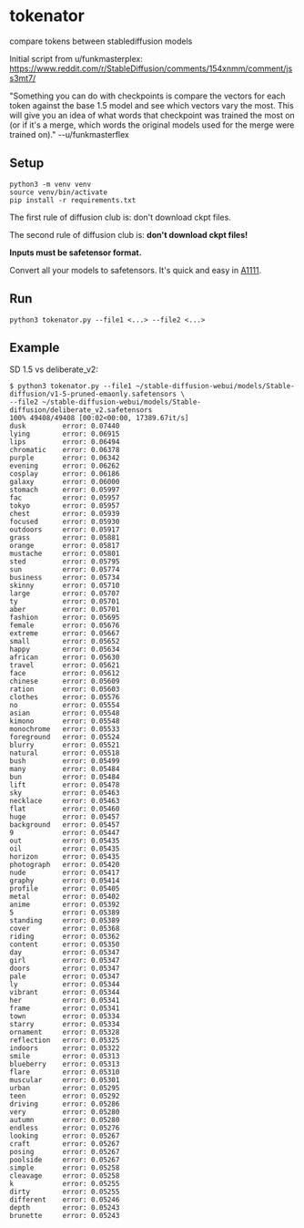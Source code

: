 # tokenator
compare tokens between stablediffusion models

Initial script from u/funkmasterplex: https://www.reddit.com/r/StableDiffusion/comments/154xnmm/comment/jss3mt7/

"Something you can do with checkpoints is compare the vectors for each token against the base 1.5 model and see which vectors vary the most. This will give you an idea of what words that checkpoint was trained the most on (or if it's a merge, which words the original models used for the merge were trained on)." --u/funkmasterflex


## Setup
```
python3 -m venv venv
source venv/bin/activate
pip install -r requirements.txt
```
The first rule of diffusion club is: don't download ckpt files.

The second rule of diffusion club is: **don't download ckpt files!**

**Inputs must be safetensor format.**

Convert all your models to safetensors. It's quick and easy in [A1111](https://github.com/AUTOMATIC1111/stable-diffusion-webui).

## Run
```
python3 tokenator.py --file1 <...> --file2 <...>
```
## Example
SD 1.5 vs deliberate_v2:
```
$ python3 tokenator.py --file1 ~/stable-diffusion-webui/models/Stable-diffusion/v1-5-pruned-emaonly.safetensors \
--file2 ~/stable-diffusion-webui/models/Stable-diffusion/deliberate_v2.safetensors 
100% 49408/49408 [00:02<00:00, 17389.67it/s]
dusk         error: 0.07440
lying        error: 0.06915
lips         error: 0.06494
chromatic    error: 0.06378
purple       error: 0.06342
evening      error: 0.06262
cosplay      error: 0.06186
galaxy       error: 0.06000
stomach      error: 0.05997
fac          error: 0.05957
tokyo        error: 0.05957
chest        error: 0.05939
focused      error: 0.05930
outdoors     error: 0.05917
grass        error: 0.05881
orange       error: 0.05817
mustache     error: 0.05801
sted         error: 0.05795
sun          error: 0.05774
business     error: 0.05734
skinny       error: 0.05710
large        error: 0.05707
ty           error: 0.05701
aber         error: 0.05701
fashion      error: 0.05695
female       error: 0.05676
extreme      error: 0.05667
small        error: 0.05652
happy        error: 0.05634
african      error: 0.05630
travel       error: 0.05621
face         error: 0.05612
chinese      error: 0.05609
ration       error: 0.05603
clothes      error: 0.05576
no           error: 0.05554
asian        error: 0.05548
kimono       error: 0.05548
monochrome   error: 0.05533
foreground   error: 0.05524
blurry       error: 0.05521
natural      error: 0.05518
bush         error: 0.05499
many         error: 0.05484
bun          error: 0.05484
lift         error: 0.05478
sky          error: 0.05463
necklace     error: 0.05463
flat         error: 0.05460
huge         error: 0.05457
background   error: 0.05457
9            error: 0.05447
out          error: 0.05435
oil          error: 0.05435
horizon      error: 0.05435
photograph   error: 0.05420
nude         error: 0.05417
graphy       error: 0.05414
profile      error: 0.05405
metal        error: 0.05402
anime        error: 0.05392
5            error: 0.05389
standing     error: 0.05389
cover        error: 0.05368
riding       error: 0.05362
content      error: 0.05350
day          error: 0.05347
girl         error: 0.05347
doors        error: 0.05347
pale         error: 0.05347
ly           error: 0.05344
vibrant      error: 0.05344
her          error: 0.05341
frame        error: 0.05341
town         error: 0.05334
starry       error: 0.05334
ornament     error: 0.05328
reflection   error: 0.05325
indoors      error: 0.05322
smile        error: 0.05313
blueberry    error: 0.05313
flare        error: 0.05310
muscular     error: 0.05301
urban        error: 0.05295
teen         error: 0.05292
driving      error: 0.05286
very         error: 0.05280
autumn       error: 0.05280
endless      error: 0.05276
looking      error: 0.05267
craft        error: 0.05267
posing       error: 0.05267
poolside     error: 0.05267
simple       error: 0.05258
cleavage     error: 0.05258
k            error: 0.05255
dirty        error: 0.05255
different    error: 0.05246
depth        error: 0.05243
brunette     error: 0.05243
```
